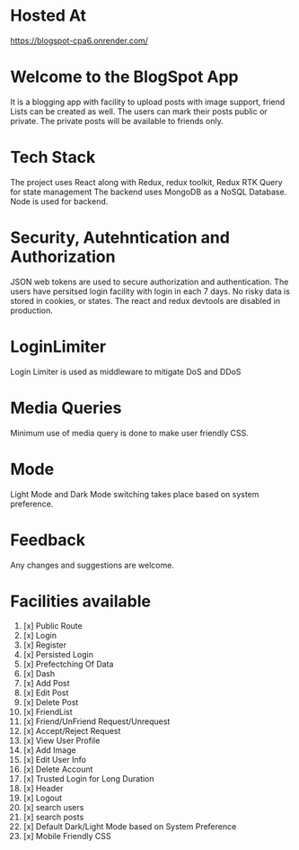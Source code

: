 # Hosted At 
https://blogspot-cpa6.onrender.com/

# Welcome to the BlogSpot App
  It is a blogging app with facility to upload posts with image support, friend Lists can be created as well. 
  The users can mark their posts public or private. The private posts will be available to friends only.



# Tech Stack
  The project uses React along with Redux, redux toolkit, Redux RTK Query for state management
  The backend uses MongoDB as a NoSQL Database.
  Node is used for backend.

# Security, Autehntication and Authorization
JSON web tokens are used to secure authorization and authentication.
The users have persitsed login facility with login in each 7 days.
No risky data is stored in cookies, or states.
The react and redux devtools are disabled in production.

# LoginLimiter
 Login Limiter is used as middleware to mitigate DoS and DDoS

# Media Queries
 Minimum use of media query is done to make user friendly CSS.
  
# Mode
Light Mode and Dark Mode switching takes place based on system preference.

# Feedback
Any changes and suggestions are welcome.


# Facilities available
1. [x] Public Route
2. [x] Login
3. [x] Register
4. [x] Persisted Login
5. [x] Prefectching Of Data
6. [x] Dash
7. [x] Add Post
8. [x] Edit Post
9. [x] Delete Post
10. [x] FriendList
11. [x] Friend/UnFriend Request/Unrequest
12. [x] Accept/Reject Request
13. [x] View User Profile
14. [x] Add Image
15. [x] Edit User Info
16. [x] Delete Account
17. [x] Trusted Login for Long Duration
18. [x] Header
19. [x] Logout
20. [x] search users
21. [x] search posts
22. [x] Default Dark/Light Mode based on System Preference
23. [x] Mobile Friendly CSS

